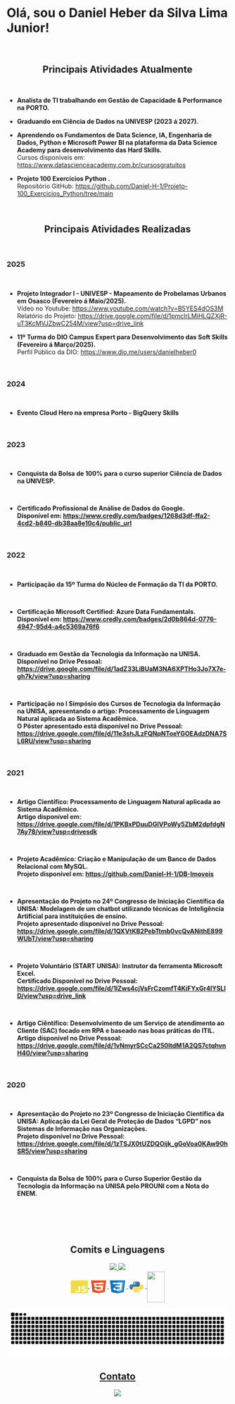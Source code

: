 <h1> Olá, sou o Daniel Heber da Silva Lima Junior! </h1>

<br>

 <h2 align="center">Principais Atividades Atualmente</h2>

 <br>
 
 - <b> Analista de TI trabalhando em Gestão de Capacidade & Performance na PORTO. </b> <br>

 - <b> Graduando em Ciência de Dados na UNIVESP (2023 á 2027). </b> <br>

 - <b> Aprendendo os Fundamentos de Data Science, IA, Engenharia de Dados, Python e Microsoft Power BI na plataforma da Data Science Academy para desenvolvimento das Hard Skills. </b> <br>
  Cursos disponíveis em: https://www.datascienceacademy.com.br/cursosgratuitos

 - <b> Projeto 100 Exercícios Python . </b> <br>
  Repositório GitHub: https://github.com/Daniel-H-1/Projeto-100_Exercicios_Python/tree/main

<br>

 <h2 align="center">Principais Atividades Realizadas</h2>

 <br>
 

<h3> 2025 </h3>

<br>

  - <b> Projeto Integrador I - UNIVESP - Mapeamento de Probelamas Urbanos em Osasco (Fevereiro á Maio/2025). </b> <br>
   Vídeo no Youtube: https://www.youtube.com/watch?v=B5YES4dOS3M  <br>
   Relatório do Projeto: https://drive.google.com/file/d/1pmclrLMiHLQZXjR-uT3KcMVJZbwC254M/view?usp=drive_link

  - <b> 11º Turma do DIO Campus Expert para Desenvolvimento das Soft Skills (Fevereiro á Março/2025). </b> <br>
   Perfil Público da DIO: https://www.dio.me/users/danielheber0


<br>


<h3> 2024 </h3>

<br>

  - <b> Evento Cloud Hero na empresa Porto - BigQuery Skills

<br>


<h3> 2023 </h3>

<br>

   - <b> Conquista da Bolsa de 100% para o curso superior Ciência de Dados na UNIVESP. </b> <br>
<br>

   - <b> Certificado Profissional de Análise de Dados do Google. </b> <br>
 Disponível em: https://www.credly.com/badges/1268d3df-ffa2-4cd2-b840-db38aa8e10c4/public_url
<br>

<h3> 2022 </h3>

<br>

  - <b> Participação da 15º Turma do Núcleo de Formação da TI da PORTO. </b><br>
<br>

  - <b> Certificação Microsoft Certified: Azure Data Fundamentals. </b><br>
 Disponível em: https://www.credly.com/badges/2d0b864d-0776-4947-95d4-a4c5369a76f6
<br>

   - <b> Graduado em Gestão da Tecnologia da Informação na UNISA. </b><br>
 Disponível no Drive Pessoal: https://drive.google.com/file/d/1adZ33LiBUaM3NA6XPTHo3Jo7X7e-gh7k/view?usp=sharing
<br>

   - <b> Participação no I Simpósio dos Cursos de Tecnologia da Informação na UNISA, apresentando o artigo: Processamento de Linguagem Natural aplicada ao Sistema Acadêmico. </b><br>
  O Pôster apresentado está disponível no Drive Pessoal: https://drive.google.com/file/d/11e3shJLzFQNpNToeYGOEAdzDNA7SL6RU/view?usp=sharing
<br>

<h3> 2021 </h3>

<br>

 - <b> Artigo Científico: Processamento de Linguagem Natural aplicada ao Sistema Acadêmico. </b> <br>
 Artigo disponível em: https://drive.google.com/file/d/1PKBxPDuuDGlVPoWy5ZbM2dpfdgN7Ay78/view?usp=drivesdk
<br>

 - <b> Projeto Acadêmico: Criação e Manipulação de um Banco de Dados Relacional com MySQL. </b> <br>
 Projeto disponível em: https://github.com/Daniel-H-1/DB-Imoveis
<br>

 - <b> Apresentação do Projeto no 24º Congresso de Iniciação Científica da UNISA: Modelagem de um chatbot utilizando técnicas de Inteligência Artificial para instituições de ensino. </b> <br>
 Projeto apresentado disponível no Drive Pessoal: https://drive.google.com/file/d/1QXVtKB2PebTtmb0vcQvANithE899WUbT/view?usp=sharing
<br>

 - <b> Projeto Voluntário (START UNISA): Instrutor da ferramenta Microsoft Excel. </b> <br>
   Certificado Disponível no Drive Pessoal: https://drive.google.com/file/d/1lZws4cjVsFrCzomfT4KiFYxGr4lYSLlD/view?usp=drive_link
<br>

 - <b> Artigo Ciêntífico: Desenvolvimento de um Serviço de atendimento ao Cliente (SAC) focado em RPA e baseado nas boas práticas do ITIL. </b> <br>
 Artigo disponível no Drive Pessoal: https://drive.google.com/file/d/1vNmyrSCcCa250ltdM1A2QS7ctqhvnH40/view?usp=sharing
<br>

<h3> 2020 </h3>

<br>

 - <b> Apresentação do Projeto no 23º Congresso de Iniciação Científica da UNISA: Aplicação da Lei Geral de Proteção de Dados “LGPD” nos Sistemas de Informação nas Organizações. </b> <br>
 Projeto disponível no Drive Pessoal: https://drive.google.com/file/d/1zTSJX0tUZDQOijk_gGoVoa0KAw90hSR5/view?usp=sharing
<br>

 - <b> Conquista da Bolsa de 100% para o Curso Superior Gestão da Tecnologia da Informação na UNISA pelo PROUNI com a Nota do ENEM. </b> <br>
<br>
<h2></h2>
<br>
<h2 align="center"> Comits e Linguagens </h2>

<div align="center">
  <a href="https://github.com/Daniel-H-1">
  <img height="180em" src="https://github-readme-stats.vercel.app/api?username=Daniel-H-1&show_icons=true&theme=dark&include_all_commits=true&count_private=true"/>
  <img height="180em" src="https://github-readme-stats.vercel.app/api/top-langs/?username=Daniel-H-1&layout=compact&langs_count=7&theme=dark"/>
</div>
<div style="display: inline_block" ALIGN="center">
  <img align="center" alt="Rafa-Js" height="30" width="40" src="https://raw.githubusercontent.com/devicons/devicon/master/icons/javascript/javascript-plain.svg">
  <img align="center" alt="HTML" height="30" width="40" src="https://raw.githubusercontent.com/devicons/devicon/master/icons/html5/html5-original.svg">
  <img align="center" alt="CSS" height="30" width="40" src="https://raw.githubusercontent.com/devicons/devicon/master/icons/css3/css3-original.svg">
  <img align="center" alt="Python" height="30" width="40" src="https://raw.githubusercontent.com/devicons/devicon/master/icons/python/python-original.svg">
  <img align="center" height="70" width="40" img src="https://cdn.jsdelivr.net/gh/devicons/devicon/icons/mysql/mysql-original-wordmark.svg" />
</div>
<div align="center">

  ![snake animation](https://github.com/Daniel-H-1/Daniel-H-1/blob/output/github-contribution-grid-snake-dark.svg)
  
</div>
<h2></h2>

<h2 align="center">Contato</h2>
<div align="center">
 <a target=_blank href="https://www.linkedin.com/in/daniel-h-s-l-junior">
  <img src="https://img.shields.io/badge/LinkedIn-0077B5?style=for-the-badge&logo=linkedin&logoColor=white"></a>
</div>
